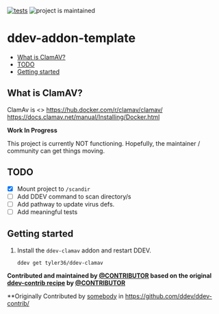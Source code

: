 [![tests](https://github.com/ddev/ddev-addon-template/actions/workflows/tests.yml/badge.svg)](https://github.com/ddev/ddev-addon-template/actions/workflows/tests.yml) ![project is maintained](https://img.shields.io/maintenance/yes/2024.svg)

# ddev-addon-template <!-- omit in toc -->

- [What is ClamAV?](#what-is-clamav)
- [TODO](#todo)
- [Getting started](#getting-started)

## What is ClamAV?

ClamAv is <>
<https://hub.docker.com/r/clamav/clamav/>
<https://docs.clamav.net/manual/Installing/Docker.html>

**Work In Progress**

This project is currently NOT functioning. Hopefully, the maintainer / community can get things moving.

## TODO

- [X] Mount project to `/scandir`
- [ ] Add DDEV command to scan directory/s
- [ ] Add pathway to update virus defs.
- [ ] Add meaningful tests

## Getting started

1. Install the `ddev-clamav` addon and restart DDEV.

   ```shell
   ddev get tyler36/ddev-clamav
   ```

**Contributed and maintained by [@CONTRIBUTOR](https://github.com/CONTRIBUTOR) based on the original [ddev-contrib recipe](https://github.com/ddev/ddev-contrib/tree/master/docker-compose-services/RECIPE) by [@CONTRIBUTOR](https://github.com/CONTRIBUTOR)**

**Originally Contributed by [somebody](https://github.com/somebody) in <https://github.com/ddev/ddev-contrib/>
